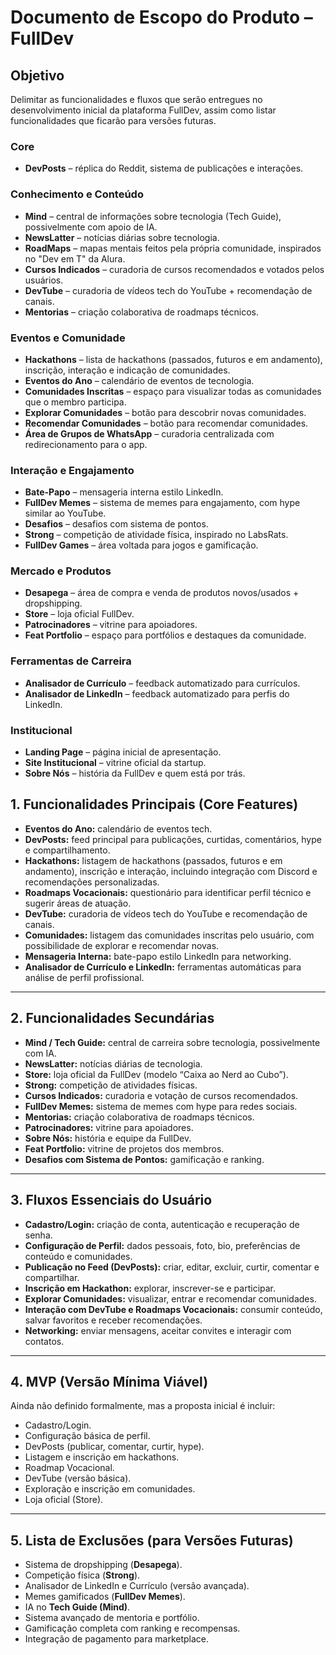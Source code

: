 # Documento de Escopo do Produto – FullDev

## Objetivo
Delimitar as funcionalidades e fluxos que serão entregues no desenvolvimento inicial da plataforma FullDev, assim como listar funcionalidades que ficarão para versões futuras.  

### Core
- **DevPosts** – réplica do Reddit, sistema de publicações e interações.  

### Conhecimento e Conteúdo
- **Mind** – central de informações sobre tecnologia (Tech Guide), possivelmente com apoio de IA.  
- **NewsLatter** – notícias diárias sobre tecnologia.  
- **RoadMaps** – mapas mentais feitos pela própria comunidade, inspirados no "Dev em T" da Alura.  
- **Cursos Indicados** – curadoria de cursos recomendados e votados pelos usuários.  
- **DevTube** – curadoria de vídeos tech do YouTube + recomendação de canais.  
- **Mentorias** – criação colaborativa de roadmaps técnicos.  

### Eventos e Comunidade
- **Hackathons** – lista de hackathons (passados, futuros e em andamento), inscrição, interação e indicação de comunidades.  
- **Eventos do Ano** – calendário de eventos de tecnologia.  
- **Comunidades Inscritas** – espaço para visualizar todas as comunidades que o membro participa.  
- **Explorar Comunidades** – botão para descobrir novas comunidades.  
- **Recomendar Comunidades** – botão para recomendar comunidades.  
- **Área de Grupos de WhatsApp** – curadoria centralizada com redirecionamento para o app.  

### Interação e Engajamento
- **Bate-Papo** – mensageria interna estilo LinkedIn.  
- **FullDev Memes** – sistema de memes para engajamento, com hype similar ao YouTube.  
- **Desafios** – desafios com sistema de pontos.  
- **Strong** – competição de atividade física, inspirado no LabsRats.  
- **FullDev Games** – área voltada para jogos e gamificação.  

### Mercado e Produtos
- **Desapega** – área de compra e venda de produtos novos/usados + dropshipping.  
- **Store** – loja oficial FullDev.  
- **Patrocinadores** – vitrine para apoiadores.  
- **Feat Portfolio** – espaço para portfólios e destaques da comunidade.  

### Ferramentas de Carreira
- **Analisador de Currículo** – feedback automatizado para currículos.  
- **Analisador de LinkedIn** – feedback automatizado para perfis do LinkedIn.  

### Institucional
- **Landing Page** – página inicial de apresentação.  
- **Site Institucional** – vitrine oficial da startup.  
- **Sobre Nós** – história da FullDev e quem está por trás.  

## 1. Funcionalidades Principais (Core Features)
- **Eventos do Ano:** calendário de eventos tech.  
- **DevPosts:** feed principal para publicações, curtidas, comentários, hype e compartilhamento.  
- **Hackathons:** listagem de hackathons (passados, futuros e em andamento), inscrição e interação, incluindo integração com Discord e recomendações personalizadas.  
- **Roadmaps Vocacionais:** questionário para identificar perfil técnico e sugerir áreas de atuação.  
- **DevTube:** curadoria de vídeos tech do YouTube e recomendação de canais.  
- **Comunidades:** listagem das comunidades inscritas pelo usuário, com possibilidade de explorar e recomendar novas.  
- **Mensageria Interna:** bate-papo estilo LinkedIn para networking.  
- **Analisador de Currículo e LinkedIn:** ferramentas automáticas para análise de perfil profissional.  

---

## 2. Funcionalidades Secundárias
- **Mind / Tech Guide:** central de carreira sobre tecnologia, possivelmente com IA.  
- **NewsLatter:** notícias diárias de tecnologia.  
- **Store:** loja oficial da FullDev (modelo “Caixa ao Nerd ao Cubo”).  
- **Strong:** competição de atividades físicas.  
- **Cursos Indicados:** curadoria e votação de cursos recomendados.  
- **FullDev Memes:** sistema de memes com hype para redes sociais.  
- **Mentorias:** criação colaborativa de roadmaps técnicos.  
- **Patrocinadores:** vitrine para apoiadores.  
- **Sobre Nós:** história e equipe da FullDev.  
- **Feat Portfolio:** vitrine de projetos dos membros.  
- **Desafios com Sistema de Pontos:** gamificação e ranking.  

---

## 3. Fluxos Essenciais do Usuário
- **Cadastro/Login:** criação de conta, autenticação e recuperação de senha.  
- **Configuração de Perfil:** dados pessoais, foto, bio, preferências de conteúdo e comunidades.  
- **Publicação no Feed (DevPosts):** criar, editar, excluir, curtir, comentar e compartilhar.  
- **Inscrição em Hackathon:** explorar, inscrever-se e participar.  
- **Explorar Comunidades:** visualizar, entrar e recomendar comunidades.  
- **Interação com DevTube e Roadmaps Vocacionais:** consumir conteúdo, salvar favoritos e receber recomendações.  
- **Networking:** enviar mensagens, aceitar convites e interagir com contatos.  

---

## 4. MVP (Versão Mínima Viável)
Ainda não definido formalmente, mas a proposta inicial é incluir:  
- Cadastro/Login.  
- Configuração básica de perfil.  
- DevPosts (publicar, comentar, curtir, hype).  
- Listagem e inscrição em hackathons.  
- Roadmap Vocacional.  
- DevTube (versão básica).  
- Exploração e inscrição em comunidades.  
- Loja oficial (Store).  

---

## 5. Lista de Exclusões (para Versões Futuras)
- Sistema de dropshipping (**Desapega**).  
- Competição física (**Strong**).  
- Analisador de LinkedIn e Currículo (versão avançada).  
- Memes gamificados (**FullDev Memes**).  
- IA no **Tech Guide (Mind)**.  
- Sistema avançado de mentoria e portfólio.  
- Gamificação completa com ranking e recompensas.  
- Integração de pagamento para marketplace.  
